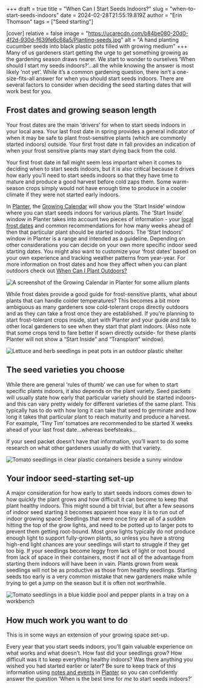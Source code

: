 +++
draft = true
title = "When Can I Start Seeds Indoors?"
slug = "when-to-start-seeds-indoors"
date = 2024-02-28T21:55:19.819Z
author = "Erin Thomson"
tags = ["Seed starting"]

[cover]
relative = false
image = "https://ucarecdn.com/b84be080-20d0-4f2d-930d-f639fe6c68a5/Planting-seeds.jpg"
alt = "A hand planting cucumber seeds into black plastic pots filled with growing medium"
+++
Many of us gardeners start getting the urge to get something growing as the gardening season draws nearer. We start to wonder to ourselves ‘When should I start my seeds indoors?’...all the while knowing the answer is most likely ‘not yet’. While it’s a common gardening question, there isn’t a one-size-fits-all answer for when you should start seeds indoors. There are several factors to consider when deciding the seed starting dates that will work best for you.

## Frost dates and growing season length

Your frost dates are the main ‘drivers’ for when to start seeds indoors in your local area. Your last frost date in spring provides a general indicator of when it may be safe to plant frost-sensitive plants (which are commonly started indoors) outside. Your first frost date in fall provides an indication of when your frost sensitive plants may start dying back from the cold.

Your first frost date in fall might seem less important when it comes to deciding when to start seeds indoors, but it is also critical because it drives how early you’ll need to start seeds indoors so that they have time to mature and produce a good harvest before cold zaps them. Some warm-season crops simply would not have enough time to produce in a cooler climate if they were not started early indoors.

In [Planter](https://planter.garden/gardens), the [Growing Calendar](https://info.planter.garden/growing-calendar/how-to-use/) will show you the ‘Start Inside’ window where you can start seeds indoors for various plants. The ‘Start Inside’ window in Planter takes into account two pieces of information - your [local frost dates](https://info.planter.garden/growing-calendar/how-to-use/) and common recommendations for how many weeks ahead of then that particular plant should be started indoors. The ‘Start Indoors’ window in Planter is a range and intended as a guideline. Depending on other considerations you can decide on your own more specific indoor seed starting dates. You might also want to customize your ‘frost dates’ based on your own experience and tracking weather patterns from year-year. For more information on frost dates and how they affect when you can plant outdoors check out [When Can I Plant Outdoors?](https://blog.planter.garden/posts/when-to-plant-outdoors/)

![A screenshot of the Growing Calendar in Planter for some allium plants](https://ucarecdn.com/4f683756-8706-4fae-b05c-aba91e1321da/Growing-calendar.jpg)

While frost dates provide a good guide for frost-sensitive plants, what about plants that can handle colder temperatures? This becomes a bit more ambiguous as many gardeners sow cold-tolerant crops directly outdoors and as they can take a frost once they are established. If you’re planning to start frost-tolerant crops inside, start with Planter and your guide and talk to other local gardeners to see when they start that plant indoors. (Also note that some crops tend to fare better if sown directly outside- for these plants Planter will not show a “Start Inside” and “Transplant” window).

![Lettuce and herb seedlings in peat pots in an outdoor plastic shelter](https://ucarecdn.com/819cd2c5-1037-46a8-b4b3-2764e540b795/Lettuce-and-herbs.jpg)

## The seed varieties you choose

While there are general ‘rules of thumb’ we can use for when to start specific plants indoors, it also depends on the plant variety. Seed packets will usually state how early that particular variety should be started indoors- and this can vary pretty widely for different varieties of the same plant. This typically has to do with how long it can take that seed to germinate and how long it takes that particular plant to reach maturity and produce a harvest. For example, ‘Tiny Tim’ tomatoes are recommended to be started X weeks ahead of your last frost date…whereas beefsteaks…

If your seed packet doesn’t have that information, you’ll want to do some research on what other gardeners usually do with that variety.

![Tomato seedlings in clear plastic containers beside a sunny window](https://ucarecdn.com/9125e5bc-200d-456b-ad97-fa6289c9c6ec/Tomato-seedlings.jpg)

## Your indoor seed-starting set-up

A major consideration for how early to start seeds indoors comes down to how quickly the plant grows and how difficult it can become to keep that plant healthy indoors. This might sound a bit trivial, but after a few seasons of indoor seed starting it becomes apparent how easy it is to run out of indoor growing space!  Seedlings that were once tiny are all of a sudden hitting the top of the grow lights, and need to be potted up to larger pots to prevent them getting root-bound. Most grow lights typically do not produce enough light to support fully-grown plants, so unless you have a strong high-end light chances are your seedlings will start to struggle if they get too big. If your seedlings become leggy from lack of light or root bound from lack of space in their containers, most if not all of the advantage from starting them indoors will have been in vain. Plants grown from weak seedlings will not be as productive as those from healthy seedlings. Starting seeds too early is a very common mistake that new gardeners make while trying to get a jump on the season but it is often not worthwhile.

![Tomato seedlings in a blue kiddie pool and pepper plants in a tray on a workbench](https://ucarecdn.com/0e5615e7-0467-4189-95e7-ca4e8f36d780/Indoor-seedlings.jpg "Be prepared to keep your seedlings healthy even as they grow bigger!")

## How much work you want to do

This is in some ways an extension of your growing space set-up.

Every year that you start seeds indoors, you’ll gain valuable experience on what works and what doesn’t. How fast did your seedlings grow? How difficult was it to keep everything healthy indoors? Was there anything you wished you had started earlier or later? Be sure to keep track of this information using [notes and events](https://info.planter.garden/notes-and-events/how-to/) in [Planter](https://planter.garden/gardens) so you can confidently answer the question ‘When is the best time for *me* to start seeds indoors?’
